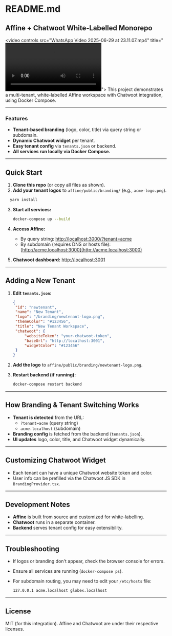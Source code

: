 # README.md

## Affine + Chatwoot White-Labelled Monorepo
<video controls src="WhatsApp Video 2025-06-29 at 23.11.07.mp4" title="<video controls src="WhatsApp Video 2025-06-29 at 23.11.07.mp4" title="demo"></video>"></video>
This project demonstrates a multi-tenant, white-labelled Affine workspace with Chatwoot integration, using Docker Compose.

---

### Features

- **Tenant-based branding** (logo, color, title) via query string or subdomain.
- **Dynamic Chatwoot widget** per tenant.
- **Easy tenant config** via `tenants.json` or backend.
- **All services run locally via Docker Compose.**

---

## Quick Start

1. **Clone this repo** (or copy all files as shown).
2. **Add your tenant logos** to `affine/public/branding/` (e.g., `acme-logo.png`).

 ```bash
   yarn install
   ```
3. **Start all services:**

   ```bash
   docker-compose up --build
   ```

4. **Access Affine:**

   - By query string: [http://localhost:3000/?tenant=acme](http://localhost:3000/?tenant=acme)
   - By subdomain (requires DNS or hosts file): [http://acme.localhost:3000](http://acme.localhost:3000)

5. **Chatwoot dashboard:** [http://localhost:3001](http://localhost:3001)

---

## Adding a New Tenant

1. **Edit `tenants.json`:**

   ```json
   {
   	"id": "newtenant",
   	"name": "New Tenant",
   	"logo": "/branding/newtenant-logo.png",
   	"themeColor": "#123456",
   	"title": "New Tenant Workspace",
   	"chatwoot": {
   		"websiteToken": "your-chatwoot-token",
   		"baseUrl": "http://localhost:3001",
   		"widgetColor": "#123456"
   	}
   }
   ```

2. **Add the logo** to `affine/public/branding/newtenant-logo.png`.

3. **Restart backend (if running):**

   ```bash
   docker-compose restart backend
   ```

---

## How Branding & Tenant Switching Works

- **Tenant is detected** from the URL:
  - `?tenant=acme` (query string)
  - `acme.localhost` (subdomain)
- **Branding config** is fetched from the backend (`tenants.json`).
- **UI updates** logo, color, title, and Chatwoot widget dynamically.

---

## Customizing Chatwoot Widget

- Each tenant can have a unique Chatwoot website token and color.
- User info can be prefilled via the Chatwoot JS SDK in `BrandingProvider.tsx`.

---

## Development Notes

- **Affine** is built from source and customized for white-labelling.
- **Chatwoot** runs in a separate container.
- **Backend** serves tenant config for easy extensibility.

---

## Troubleshooting

- If logos or branding don't appear, check the browser console for errors.
- Ensure all services are running (`docker-compose ps`).
- For subdomain routing, you may need to edit your `/etc/hosts` file:

  ```
  127.0.0.1 acme.localhost globex.localhost
  ```

---

## License

MIT (for this integration). Affine and Chatwoot are under their respective licenses.
